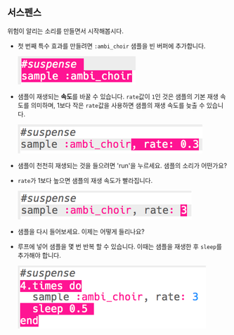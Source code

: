 ## 서스펜스

위험이 알리는 소리를 만들면서 시작해봅시다.

+ 첫 번째 특수 효과를 만들려면 `:ambi_choir` 샘플을 빈 버퍼에 추가합니다.
    
    ![스크린샷](images/effects-suspense-sample.png)

+ 샘플이 재생되는 **속도**를 바꿀 수 있습니다. `rate`값이 `1`인 것은 샘플의 기본 재생 속도를 의미하며, 1보다 작은 `rate`값을 사용하면 샘플의 재생 속도를 늦출 수 있습니다.
    
    ![스크린샷](images/effects-suspense-rate-low.png)

+ 샘플이 천천히 재생되는 것을 들으려면 'run'을 누르세요. 샘플의 소리가 어떤가요?

+ `rate`가 1보다 높으면 샘플의 재생 속도가 빨라집니다.
    
    ![스크린샷](images/effects-suspense-rate-high.png)

+ 샘플을 다시 들어보세요. 이제는 어떻게 들리나요?

+ 루프에 넣어 샘플을 몇 번 반복 할 수 있습니다. 이때는 샘플을 재생한 후 `sleep`를 추가해야 합니다.
    
    ![스크린샷](images/effects-suspense-repeat.png)